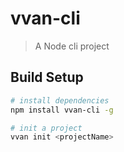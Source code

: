 # vvan-cli

> A Node cli project

## Build Setup

``` bash
# install dependencies
npm install vvan-cli -g

# init a project
vvan init <projectName>
```

